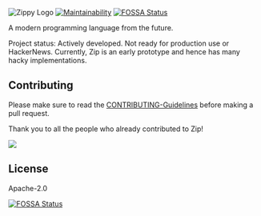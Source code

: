 ![Zippy Logo](https://raw.githubusercontent.com/zippy-lang/media/main/logo-128x128.png)
[![Maintainability](https://api.codeclimate.com/v1/badges/b33070899a04bf5a4173/maintainability)](https://codeclimate.com/github/zippy-lang/zippy/maintainability)
[![FOSSA Status](https://app.fossa.com/api/projects/git%2Bgithub.com%2Fzippy-lang%2Fzippy.svg?type=shield)](https://app.fossa.com/projects/git%2Bgithub.com%2Fzippy-lang%2Fzippy?ref=badge_shield)

A modern programming language from the future.

Project status: Actively developed. Not ready for production use or HackerNews.
Currently, Zip is an early prototype and hence has many hacky implementations.

## Contributing

Please make sure to read the [CONTRIBUTING-Guidelines](https://github.com/zippy-lang/zippy/blob/main/CONTRIBUTING.md) before making a pull request.

Thank you to all the people who already contributed to Zip!

<a href="https://github.com/zippy-lang/zippy/graphs/contributors">
  <img src="https://contributors-img.firebaseapp.com/image?repo=zippy-lang/zippy" />
</a>

## License

Apache-2.0

[![FOSSA Status](https://app.fossa.com/api/projects/git%2Bgithub.com%2Fzippy-lang%2Fzippy.svg?type=large)](https://app.fossa.com/projects/git%2Bgithub.com%2Fzippy-lang%2Fzippy?ref=badge_large)
